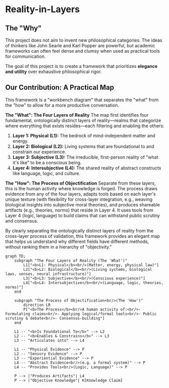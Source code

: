 # Reality-in-Layers

## The "Why"

This project does not aim to invent new philosophical categories. The ideas of thinkers like John Searle and Karl Popper are powerful, but academic frameworks can often feel dense and clumsy when used as practical tools for communication.

The goal of this project is to create a framework that prioritizes **elegance and utility** over exhaustive philosophical rigor.

## Our Contribution: A Practical Map

This framework is a "workbench diagram" that separates the "what" from the "how" to allow for a more productive conversation.

**The "What": The Four Layers of Reality**
The map first identifies four fundamental, ontologically distinct layers of reality—realms that categorize where everything that exists resides—each filtering and enabling the others:
1.  **Layer 1: Physical (L1):** The bedrock of mind-independent matter and energy.
2.  **Layer 2: Biological (L2):** Living systems that are foundational to and constrain our experience.
3.  **Layer 3: Subjective (L3):** The irreducible, first-person reality of "what it's like" to be a conscious being.
4.  **Layer 4: Intersubjective (L4):** The shared reality of abstract constructs like language, logic, and culture.

**The "How": The Process of Objectification**
Separate from these layers, this is the human activity where knowledge is forged. The process draws evidence from any of the four layers, adapts tools based on each layer's unique texture (with flexibility for cross-layer integration, e.g., weaving biological insights into subjective moral theories), and produces shareable artifacts (e.g., theories, norms) that reside in Layer 4. It uses tools from Layer 4 (logic, language) to build claims that can withstand public scrutiny and consensus.

By clearly separating the ontologically distinct layers of reality from the cross-layer process of validation, this framework provides an elegant map that helps us understand why different fields have different methods, without ranking them in a hierarchy of "objectivity."

```mermaid
graph TD;
    subgraph "The Four Layers of Reality (The 'What')"
        L1["<b>L1: Physical</b><br/>(Matter, energy, physical law)"]
        L2["<b>L2: Biological</b><br/>(Living systems, biological laws, senses, neural infrastructure)"]
        L3["<b>L3: Subjective</b><br/>(Conscious experience)"]
        L4["<b>L4: Intersubjective</b><br/>(Language, logic, theories, norms)"]
    end

    subgraph "The Process of Objectification<br/>(The 'How')"
        direction LR
        P["<b>The Process</b><br/>A human activity of:<br/>- Formulating claims<br/>- Applying logical/formal tools<br/>- Public scrutiny & debate<br/>- Consensus-building"]
    end

    L1 -- "<b>Is Foundational To</b>" --> L2
    L2 -- "<b>Enables & Constrains</b>" --> L3
    L3 -- "Articulates into" --> L4
    
    L1 -- "Physical Evidence" --> P
    L2 -- "Sensory Evidence" --> P
    L3 -- "Experiential Evidence" --> P
    L4 -- "Abstract Evidence<br/>(e.g. a formal system)" --> P
    L4 -- "Provides Tools<br/>(Logic, Language)" --> P
    
    P --> |"Produces Artifacts"| L4
    P --> |"Objective Knowledge"| K[Knowledge Claim]
```
